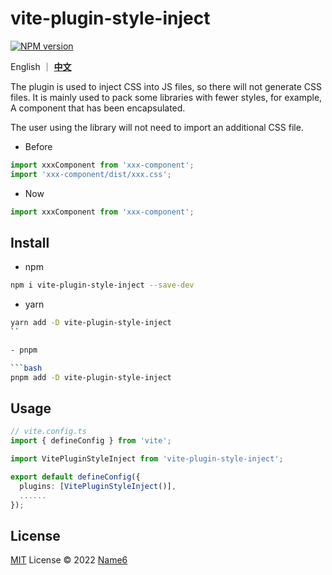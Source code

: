 # vite-plugin-style-inject

[![NPM version](https://img.shields.io/npm/v/vite-plugin-style-inject?color=a1b858&label=)](https://www.npmjs.com/package/vite-plugin-style-inject)

English ｜ **[中文](./README.zh-CN.md)**

The plugin is used to inject CSS into JS files, so there will not generate CSS files.
It is mainly used to pack some libraries with fewer styles, for example, A component that has been encapsulated.

The user using the library will not need to import an additional CSS file.

- Before

```ts
import xxxComponent from 'xxx-component';
import 'xxx-component/dist/xxx.css';
```
- Now
```ts
import xxxComponent from 'xxx-component';
```

## Install

- npm

```bash
npm i vite-plugin-style-inject --save-dev
```
- yarn 
```bash
yarn add -D vite-plugin-style-inject
``

- pnpm

```bash
pnpm add -D vite-plugin-style-inject
```
## Usage
```ts
// vite.config.ts
import { defineConfig } from 'vite';

import VitePluginStyleInject from 'vite-plugin-style-inject';

export default defineConfig({
  plugins: [VitePluginStyleInject()],
  ......
});
```

## License

[MIT](./LICENSE) License © 2022 [Name6](https://github.com/lhj-web)
